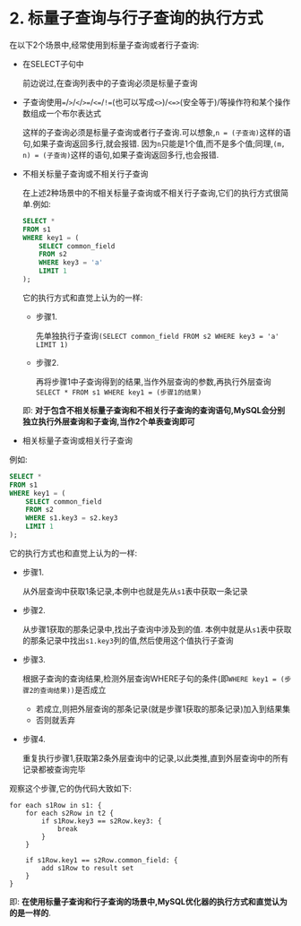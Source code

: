 # 2. 标量子查询与行子查询的执行方式

在以下2个场景中,经常使用到标量子查询或者行子查询:

- 在SELECT子句中
    
    前边说过,在查询列表中的子查询必须是标量子查询 

- 子查询使用`=`/`>`/`<`/`>=`/`<=`/`!=`(也可以写成`<>`)/`<=>`(安全等于)/等操作符和某个操作数组成一个布尔表达式
    
    这样的子查询必须是标量子查询或者行子查询.可以想象,`n = (子查询)`这样的语句,如果子查询返回多行,就会报错.
    因为`n`只能是1个值,而不是多个值;同理,`(m, n) = (子查询)`这样的语句,如果子查询返回多行,也会报错.

- 不相关标量子查询或不相关行子查询

    在上述2种场景中的不相关标量子查询或不相关行子查询,它们的执行方式很简单.例如:
    
    ```sql
    SELECT *
    FROM s1 
    WHERE key1 = (
        SELECT common_field
        FROM s2
        WHERE key3 = 'a'
        LIMIT 1
    );
    ```
    
    它的执行方式和直觉上认为的一样:

    - 步骤1.

        先单独执行子查询`(SELECT common_field FROM s2 WHERE key3 = 'a' LIMIT 1)`

    - 步骤2.

        再将步骤1中子查询得到的结果,当作外层查询的参数,再执行外层查询`SELECT * FROM s1 WHERE key1 = (步骤1的结果)`

    即: **对于包含不相关标量子查询和不相关行子查询的查询语句,MySQL会分别独立执行外层查询和子查询,当作2个单表查询即可**

- 相关标量子查询或相关行子查询

例如:

```sql
SELECT *
FROM s1
WHERE key1 = (
    SELECT common_field
    FROM s2
    WHERE s1.key3 = s2.key3
    LIMIT 1
);
```

它的执行方式也和直觉上认为的一样:

- 步骤1.

    从外层查询中获取1条记录,本例中也就是先从`s1`表中获取一条记录

- 步骤2.

    从步骤1获取的那条记录中,找出子查询中涉及到的值.
    本例中就是从`s1`表中获取的那条记录中找出`s1.key3`列的值,然后使用这个值执行子查询

- 步骤3.

    根据子查询的查询结果,检测外层查询WHERE子句的条件(即`WHERE key1 = (步骤2的查询结果))`是否成立
    - 若成立,则把外层查询的那条记录(就是步骤1获取的那条记录)加入到结果集
    - 否则就丢弃

- 步骤4.

    重复执行步骤1,获取第2条外层查询中的记录,以此类推,直到外层查询中的所有记录都被查询完毕

观察这个步骤,它的伪代码大致如下:

```
for each s1Row in s1: {
    for each s2Row in t2 {
        if s1Row.key3 == s2Row.key3: {
            break
        }
    }
    
    if s1Row.key1 == s2Row.common_field: {
        add s1Row to result set
    }
}
```

即: **在使用标量子查询和行子查询的场景中,MySQL优化器的执行方式和直觉认为的是一样的**.
